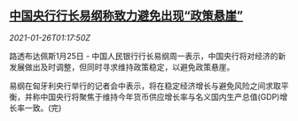<!--1611624197000-->
[中国央行行长易纲称致力避免出现“政策悬崖”](https://cn.reuters.com/article/pboc-head-0125policy-idCNKBS29V04L)
------

<div><i>2021-01-26T01:17:50Z</i></div><p>路透布达佩斯1月25日 - 中国人民银行行长易纲周一表示，中国央行将对经济的新发展做出及时调整，但同时寻求维持政策稳定，以避免政策悬崖。</p><p>易纲在匈牙利央行举行的记者会中表示，将在稳定经济增长与避免风险之间求取平衡，并称中国央行将聚焦于维持今年货币供应增长率与名义国内生产总值(GDP)增长率一致。(完)</p>
